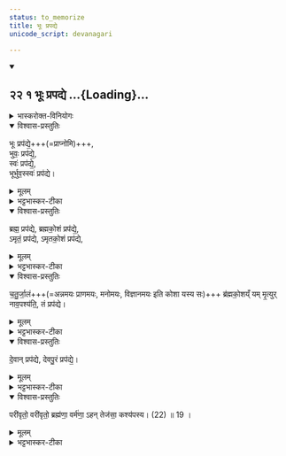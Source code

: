 ```yaml
---
status: to_memorize
title: भूः प्रपद्ये
unicode_script: devanagari

---
```

<div class="js_include" includetitle="true" newlevelforh1="2" unfilled url="/vedAH_yajuH/taittirIyam/sArasvata-vibhAgaH/AraNyakam/sarva-prastutiH/02_svAdhyAya-brAhmaNAdi/19_1_bhUH_prapadye/">
<details open><summary><h2>२२ १ भूः प्रपद्ये ...{Loading}...</h2></summary>
<details><summary>भास्करोक्त-विनियोगः</summary>

1इदानीं सर्वयागारम्भेष्व् आयुष्करं ब्रह्मोपस्थानं विधित्सुस्  
तन्मन्त्रमाह - भूः प्रपद्य इति ॥  
</details>

<details open><summary>विश्वास-प्रस्तुतिः</summary>

भूः प्रप॑द्ये॒+++(=प्राप्नोमि)+++,  
भुवः॒ प्रप॑द्ये॒,  
स्वः॑ प्रप॑द्ये॒,  
भूर्भुव॒स्स्वः॑ प्रप॑द्ये।  
</details>

<details><summary>मूलम्</summary>

भूः प्रप॑द्ये॒+++(=प्राप्नोमि)+++,  
भुवः॒ प्रप॑द्ये॒,  
स्वः॑ प्रप॑द्ये॒,  
भूर्भुव॒स्स्वः॑ प्रप॑द्ये।  
</details>

<details><summary>भट्टभास्कर-टीका</summary>

अत्र च सर्वात्म-भूतम् एव वस्तु ब्रह्माख्यं  
भूर्-आदि-भेदाध्यारोपेण स्तूयते,  
भूर्-आदि-भेदानां काल्पनिकत्वात् ।  
अन्य आहुः - परमार्था एव भूरादिभेदा ब्रह्मण एवांशा इति ।
</details>

<details open><summary>विश्वास-प्रस्तुतिः</summary>

ब्रह्म॒ प्रप॑द्ये, ब्रह्मको॒शं प्रप॑द्ये॒,  
ऽमृतं॒ प्रप॑द्ये, ऽमृतको॒शं प्रप॑द्ये,  
</details>

<details><summary>मूलम्</summary>

ब्रह्म॒ प्रप॑द्ये, ब्रह्मको॒शं प्रप॑द्ये॒,  
ऽमृतं॒ प्रप॑द्ये, ऽमृतको॒शं प्रप॑द्ये,  
</details>

<details><summary>भट्टभास्कर-टीका</summary>

भूरादिभेदभिन्नस्य प्रथमं प्रपत्ति र्भजनं, ततो ब्रह्म प्रपद्ये इत्यभिन्नस्य, ब्रह्मकोशमिति तत्स्थानस्य ।  
अमृतमिति न विद्यते मृत्युर्यत्र तापत्रयलक्षणः ।  
अमृतकोशमिति यत्रस्थानपि मृत्युर्नपश्यति । 
</details>

<details open><summary>विश्वास-प्रस्तुतिः</summary>

च॒तु॒र्जा॒लं+++(=अन्नमयः प्राणमयः, मनोमयः, विज्ञानमयः इति कोशा यस्य सः)+++ ब्र॑ह्मको॒शय्ँ यम् मृ॒त्युर् नाव॒पश्य॑ति॒, तं प्रप॑द्ये।  
</details>

<details><summary>मूलम्</summary>

च॒तु॒र्जा॒लं+++(=अन्नमयः प्राणमयः, मनोमयः, विज्ञानमयः इति कोशा यस्य सः)+++ ब्र॑ह्मको॒शय्ँ यम् मृ॒त्युर् नाव॒पश्य॑ति॒, तं प्रप॑द्ये।  
</details>

<details><summary>भट्टभास्कर-टीका</summary>

तद्व्याचष्टे - चतुर्जालमिति ॥ अन्नमयप्राणमयमनोमयविज्ञानमयैश्चतुर्भिर्जालैर् आवरणैर् आवृतं मुख्यं ब्रह्मस्थानम् । 
</details>

<details open><summary>विश्वास-प्रस्तुतिः</summary>

दे॒वान् प्रप॑द्ये, देवपु॒रं प्रप॑द्ये॒।  
</details>

<details><summary>मूलम्</summary>

दे॒वान् प्रप॑द्ये, देवपु॒रं प्रप॑द्ये॒।  
</details>

<details><summary>भट्टभास्कर-टीका</summary>

देवानिति तत्रस्थाद् देवनशीलान् सर्वानप्यात्मनः । देवपुरमिति ॥ सर्वेषमापपि देवानां देवनस्थानं तदेव ब्रह्मस्थानम् । 
</details>

<details open><summary>विश्वास-प्रस्तुतिः</summary>

परी॑वृतो॒ वरी॑वृतो॒ ब्रह्म॑णा॒ वर्म॑णा॒ ऽहन् तेज॑सा॒ कश्य॑पस्य। (22) ॥ 19 ।
</details>

<details><summary>मूलम्</summary>

परी॑वृतो॒ वरी॑वृतो॒ ब्रह्म॑णा॒ वर्म॑णा॒ ऽहन् तेज॑सा॒ कश्य॑पस्य। (22) ॥ 19 ।
</details>

<details><summary>भट्टभास्कर-टीका</summary>

एवं भूरादिप्रपत्त्या न मे मृत्युरित्युक्तम् । इदानीं त्व् अशक्यमेव मृत्युना मत्पार्श्वे प्रवेष्टुमिति दर्शयितुमाह - परीवृत इति । अहं सर्वतो वृतः परिवारस्थानीयेन गुप्तः । किञ्च वरीवृतो ऽत्यर्थं वृतः रक्ष्यत्वेन स्वीकृतः । केन? वर्मस्थानीयेन ब्रह्मणाऽपि विश्वोपादानात्मना कश्यपस्य च तेजसा कश्यपस्यात्मनः - 'कश्यपः पश्यकः' इति न्यायात् सर्वसाक्षी ईश्वरः कश्यपस् तस्य - तेजसा प्रकाशान्मना रूपेण अहं परीवृतो वरीवृत इत्येव । पूर्वत्रोपसर्गस्य दीर्घत्वम्; उत्तरत्र यङ्लुक्य् अभ्यासस्य रीगागमः ॥  
</details>
</details>
</div> 